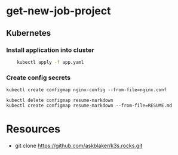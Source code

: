 # get-new-job-project


## Kubernetes

### Install application into cluster
```bash
    kubectl apply -f app.yaml
```

### Create config secrets
```
kubectl create configmap nginx-config --from-file=nginx.conf
```

```
kubectl delete configmap resume-markdown
kubectl create configmap resume-markdown --from-file=RESUME.md
```


# Resources
- git clone https://github.com/askblaker/k3s.rocks.git
